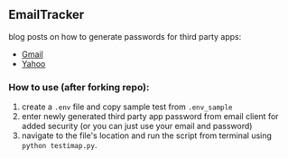 ## EmailTracker

blog posts on how to generate passwords for third party apps:
- [Gmail](https://www.lifewire.com/get-a-password-to-access-gmail-by-pop-imap-2-1171882)
- [Yahoo](https://www.esofttools.com/blog/how-to-generate-third-party-app-passwords-in-yahoo-account/)


### How to use (after forking repo):
1. create a `.env` file and copy sample test from `.env_sample`
2. enter newly generated third party app password from email client for added security (or you can just use your email and password)
3. navigate to the file's location and run the script from terminal using `python testimap.py`.